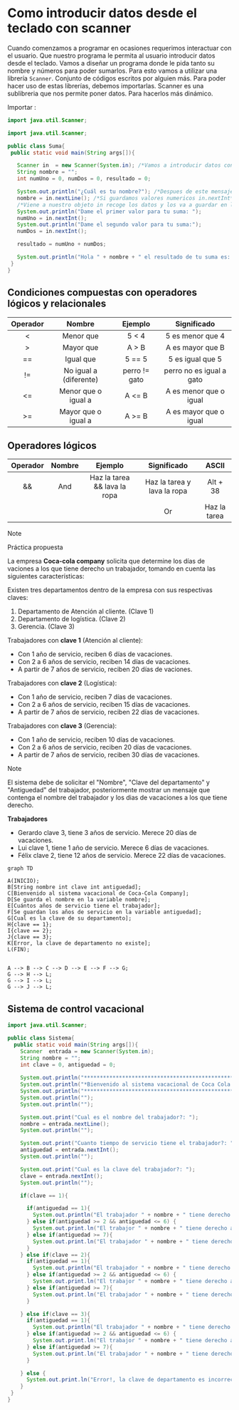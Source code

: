 # Como introducir datos desde el teclado con scanner
Cuando comenzamos a programar en ocasiones requerimos interactuar con el usuario. Que nuestro programa le permita al usuario introducir datos desde el teclado. Vamos a diseñar un programa donde le pida tanto su nombre y números para poder sumarlos. Para esto vamos a utilizar una librería `Scanner`.
Conjunto de códigos escritos por alguien más. Para poder hacer uso de estas librerías, debemos importarlas.
Scanner es una sublibreria que nos permite poner datos. Para hacerlos más dinámico.

Importar :

```java
import java.util.Scanner;
```

```java
import java.util.Scanner;

public class Suma{
 public static void main(String args[]){

   Scanner in  = new Scanner(System.in); /*Vamos a introducir datos con ayuda de la clase System*/
   String nombre = "";
   int numUno = 0, numDos = 0, resultado = 0;

   System.out.println("¿Cuál es tu nombre?"); /*Despues de este mensaje se va a detener por un momento hasta que el usuario escriba algo y presione la tecla enter*/
   nombre = in.nextLine(); /*Si guardamos valores numericos in.nextInt*/
   /*Viene a nuestro objeto in recoge los datos y los va a guardar en la variable nombre y luego se limpia nuestro objeto*/
   System.out.println("Dame el primer valor para tu suma: ");
   numUno = in.nextInt();
   System.out.println("Dame el segundo valor para tu suma:");
   numDos = in.nextInt();

   resultado = numUno + numDos;

   System.out.println("Hola " + nombre + " el resultado de tu suma es: " + resultado);
 }   
}
```

## Condiciones compuestas con operadores lógicos y relacionales

| Operador |         Nombre         |    Ejemplo    |       Significado        |
| :------: | :--------------------: | :-----------: | :----------------------: |
|    <     |       Menor que        |     5 < 4     |     5 es menor que 4     |
|    >     |       Mayor que        |     A > B     |     A es mayor que B     |
|    ==    |       Igual que        |    5 == 5     |     5 es igual que 5     |
|    !=    | No igual a (diferente) | perro != gato | perro no es igual a gato |
|    <=    |  Menor que o igual a   |    A <= B     |  A es menor que o igual  |
|    >=    |  Mayor que o igual a   |    A >= B     |  A es mayor que o igual  |

## Operadores lógicos

| Operador | Nombre |           Ejemplo            |         Significado         |    ASCII     |
| :------: | :----: | :--------------------------: | :-------------------------: | :----------: |
|    &&    |  And   | Haz la tarea && lava la ropa | Haz la tarea y lava la ropa |   Alt + 38   |
|          |        |                              |             Or              | Haz la tarea |  | lava la ropa | Haz la tarea o lava la ropa | Alt + 124 |

> [!note]
> Práctica propuesta

La empresa **Coca-cola company** solicita que determine los días de vaciones a los que tiene derecho un trabajador, tomando en cuenta las siguientes características:

Existen tres departamentos dentro de la empresa con sus respectivas claves:

1. Departamento de Atención al cliente. (Clave 1)
2. Departamento de logística. (Clave 2)
3. Gerencia. (Clave 3)

Trabajadores con **clave 1** (Atención al cliente):

* Con 1 año de servicio, reciben 6 días de vacaciones.
* Con 2 a 6 años de servicio, reciben 14 días de vacaciones.
* A partir de 7 años de servicio, reciben 20 días de vaciones.

Trabajadores con **clave 2** (Logística):

* Con 1 año de servicio, reciben 7 días de vacaciones.
* Con 2 a 6 años de servicio, reciben 15 días de vacaciones.
* A partir de 7 años de servicio, reciben 22 días de vacaciones.

Trabajadores con **clave 3** (Gerencia):

* Con 1 año de servicio, reciben 10 días de vacaciones.
* Con 2 a 6 años de servicio, reciben 20 días de vacaciones.
* A partir de 7 años de servicio, reciben 30 días de vacaciones.

> [!note]
> El sistema debe de solicitar el "Nombre", "Clave del departamento" y "Antiguedad" del trabajador, posteriormente mostrar un mensaje que contenga el nombre del trabajador y los dias de vacaciones a los que tiene derecho.

**Trabajadores**

* Gerardo clave 3, tiene 3 años de servicio. Merece 20 días de vacaciones.
* Lui clave 1, tiene 1 año de servicio. Merece 6 días de vacaciones.
* Félix clave 2, tiene 12 años de servicio. Merece 22 días de vacaciones.

```mermaid
graph TD

A(INICIO);
B[String nombre int clave int antiguedad];
C[Bienvenido al sistema vacacional de Coca-Cola Company];
D[Se guarda el nombre en la variable nombre];
E[Cuántos años de servicio tiene el trabajador];
F[Se guardan los años de servicio en la variable antiguedad];
G[Cual es la clave de su departamento];
H{clave == 1};
I{clave == 2};
J{clave == 3};
K[Error, la clave de departamento no existe];
L(FIN);


A --> B --> C --> D --> E --> F --> G;
G --> H --> L;
G --> I --> L;
G --> J --> L;

```

## Sistema de control vacacional

```java
import java.util.Scanner;

public class Sistema{
  public static void main(String args[]){
    Scanner  entrada = new Scanner(System.in);
    String nombre = "";
    int clave = 0, antiguedad = 0;
    
    System.out.println("*******************************************************");
    System.out.println("*Bienvenido al sistema vacacional de Coca Cola Company*");
    System.out.println("*******************************************************");
    System.out.println("");
    System.out.println("");

    System.out.print("Cual es el nombre del trabajador?: ");
    nombre = entrada.nextLine();
    System.out.println("");

    System.out.print("Cuanto tiempo de servicio tiene el trabajador?: ");
    antiguedad = entrada.nextInt();
    System.out.println("");

    System.out.print("Cual es la clave del trabajador?: ");
    clave = entrada.nextInt();
    System.out.println("");

    if(clave == 1){ 

      if(antiguedad == 1){
        System.out.println("El trabajador " + nombre + " tiene derecho a 6 dias de vaciones")   
      } else if(antiguedad >= 2 && antiguedad <= 6) {
        System.out.print.ln("El trabajor " + nombre + " tiene derecho a 14 dias de vacaciones");
      } else if(antiguedad >= 7){
        System.out.print.ln("El trabajador " + nombre + " tiene derecho a 20 dias de vacaciones");
      }
    } else if(clave == 2){
      if(antiguedad == 1){
        System.out.println("El trabajador " + nombre + " tiene derecho a 7 dias de vaciones")   
      } else if(antiguedad >= 2 && antiguedad <= 6) {
        System.out.print.ln("El trabajor " + nombre + " tiene derecho a 15 dias de vacaciones");
      } else if(antiguedad >= 7){
        System.out.print.ln("El trabajador " + nombre + " tiene derecho a 22 dias de vacaciones");
      }

    } else if(clave == 3){
      if(antiguedad == 1){
        System.out.println("El trabajador " + nombre + " tiene derecho a 10 dias de vaciones")   
      } else if(antiguedad >= 2 && antiguedad <= 6) {
        System.out.print.ln("El trabajor " + nombre + " tiene derecho a 20 dias de vacaciones");
      } else if(antiguedad >= 7){
        System.out.print.ln("El trabajador " + nombre + " tiene derecho a 30 dias de vacaciones");
      }

    } else {
      System.out.print.ln("Error!, la clave de departamento es incorrecta")
    }
 }
}
```